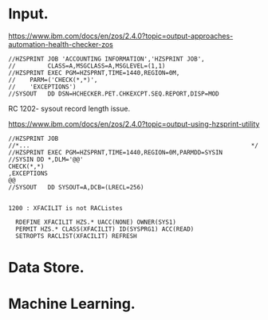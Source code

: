 # Input.

<https://www.ibm.com/docs/en/zos/2.4.0?topic=output-approaches-automation-health-checker-zos>

```jcl
//HZSPRINT JOB 'ACCOUNTING INFORMATION','HZSPRINT JOB',  
//         CLASS=A,MSGCLASS=A,MSGLEVEL=(1,1)             
//HZSPRINT EXEC PGM=HZSPRNT,TIME=1440,REGION=0M,
//    PARM=('CHECK(*,*)',      
//    'EXCEPTIONS') 
//SYSOUT   DD DSN=HCHECKER.PET.CHKEXCPT.SEQ.REPORT,DISP=MOD
```

RC 1202- sysout record length issue.

<https://www.ibm.com/docs/en/zos/2.4.0?topic=output-using-hzsprint-utility>

```jcl
//HZSPRINT JOB                                                      
//*...                                                              */ 
//HZSPRINT EXEC PGM=HZSPRNT,TIME=1440,REGION=0M,PARMDD=SYSIN       
//SYSIN DD *,DLM='@@'                                              
CHECK(*,*)                                                         
,EXCEPTIONS                                                        
@@                                                                 
//SYSOUT   DD SYSOUT=A,DCB=(LRECL=256)                     


1200 : XFACILIT is not RACListes

  RDEFINE XFACILIT HZS.* UACC(NONE) OWNER(SYS1)         
  PERMIT HZS.* CLASS(XFACILIT) ID(SYSPRG1) ACC(READ)    
  SETROPTS RACLIST(XFACILIT) REFRESH                     

```




# Data Store.


# Machine Learning.
